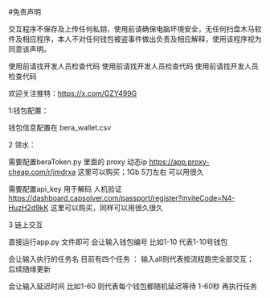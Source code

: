 #免责声明

交互程序不保存及上传任何私钥，使用前请确保电脑坏境安全，无任何扫盘木马软件及相应程序，本人不对任何钱包被盗事件做出负责及相应解释，使用该程序视为同意该声明。

使用前请找开发人员检查代码 使用前请找开发人员检查代码 使用前请找开发人员检查代码

欢迎关注推特：https://x.com/GZY499G

1:钱包配置：

钱包信息配置在 bera_wallet.csv

2 领水：

需要配置beraToken.py 里面的 proxy 动态ip
https://app.proxy-cheap.com/r/jmdrxa 这里可以购买；1Gb 5刀左右 可以用很久

需要配置api_key 用于解码 人机验证
https://dashboard.capsolver.com/passport/register?inviteCode=N4-HuzH2d9kK
这里可以购买，同样可以用很久很久

3 链上交互

直接运行app.py 文件即可
会让输入钱包编号 比如1-10 代表1-10号钱包

会让输入执行的任务名 目前有四个任务 ： <swapUsdc> <mintHoney> <bend> <getBgt> 
输入all则代表按流程跑完全部交互；
后续随缘更新

会让输入延迟时间 比如1-60 则代表每个钱包都随机延迟等待 1-60秒 再执行任务

